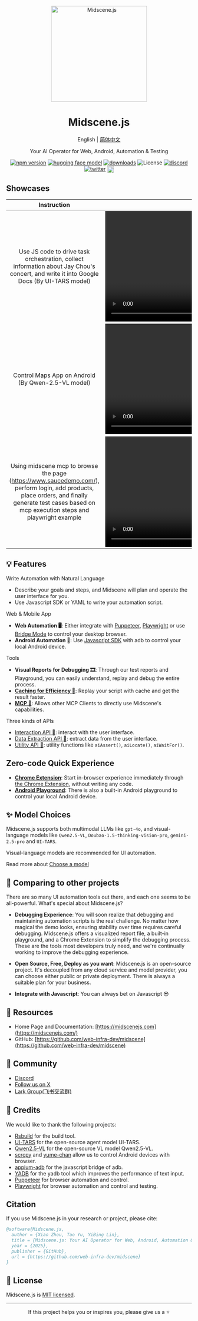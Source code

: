 <p align="center">
  <img alt="Midscene.js"  width="260" src="https://github.com/user-attachments/assets/f60de3c1-dd6f-4213-97a1-85bf7c6e79e4">
</p>

<h1 align="center">Midscene.js</h1>
<div align="center">

English | [简体中文](./README.zh.md)

</div>

<p align="center">
  Your AI Operator for Web, Android, Automation & Testing
</p>

<p align="center">
  <a href="https://www.npmjs.com/package/@midscene/web"><img src="https://img.shields.io/npm/v/@midscene/web?style=flat-square&color=00a8f0" alt="npm version" /></a>
  <a href="https://huggingface.co/ByteDance-Seed/UI-TARS-1.5-7B"><img src="https://img.shields.io/badge/%F0%9F%A4%97-UI%20TARS%20Models-yellow" alt="hugging face model" /></a>
  <a href="https://npm-compare.com/@midscene/web/#timeRange=THREE_YEARS"><img src="https://img.shields.io/npm/dm/@midscene/web.svg?style=flat-square&color=00a8f0" alt="downloads" /></a>
  <img src="https://img.shields.io/badge/License-MIT-blue.svg?style=flat-square&color=00a8f0" alt="License" />
  <a href="https://discord.gg/2JyBHxszE4"><img src="https://img.shields.io/discord/1328277792730779648?style=flat-square&color=7289DA&label=Discord&logo=discord&logoColor=white" alt="discord" /></a>
  <a href="https://x.com/midscene_ai"><img src="https://img.shields.io/twitter/follow/midscene_ai?style=flat-square" alt="twitter" /></a>
  <a href="https://deepwiki.com/web-infra-dev/midscene">
    <img alt="Ask DeepWiki.com" src="https://devin.ai/assets/deepwiki-badge.png" style="height: 18px; vertical-align: middle;">
  </a>
</p>

## Showcases

| Instruction  | Video |
| :---:  | :---: |
| Use JS code to drive task orchestration, collect information about Jay Chou's concert, and write it into Google Docs (By UI-TARS model)   | <video src="https://github.com/user-attachments/assets/75474138-f51f-4c54-b3cf-46d61d059999" height="300" />        |
| Control Maps App on Android (By Qwen-2.5-VL model)   | <video src="https://github.com/user-attachments/assets/1f5bab0e-4c28-44e1-b378-a38809b05a00" height="300" />        |
| Using midscene mcp to browse the page (https://www.saucedemo.com/), perform login, add products, place orders, and finally generate test cases based on mcp execution steps and playwright example | <video src="https://github.com/user-attachments/assets/5cab578d-feb3-4250-8c7e-6793fe38a5be" height="300" />        |

## 💡 Features
Write Automation with Natural Language
- Describe your goals and steps, and Midscene will plan and operate the user interface for you.
- Use Javascript SDK or YAML to write your automation script.

Web & Mobile App
- **Web Automation 🖥️**: Either integrate with [Puppeteer](https://midscenejs.com/integrate-with-puppeteer.html), [Playwright](https://midscenejs.com/integrate-with-playwright.html) or use [Bridge Mode](https://midscenejs.com/bridge-mode-by-chrome-extension.html) to control your desktop browser.
- **Android Automation 📱**: Use [Javascript SDK](https://midscenejs.com/integrate-with-android.html) with adb to control your local Android device.

Tools
- **Visual Reports for Debugging 🎞️**: Through our test reports and Playground, you can easily understand, replay and debug the entire process.
- [**Caching for Efficiency 🔄**](https://midscenejs.com/caching.html): Replay your script with cache and get the result faster.
- [**MCP 🔗**](https://midscenejs.com/mcp.html): Allows other MCP Clients to directly use Midscene's capabilities.

Three kinds of APIs
- [Interaction API 🔗](https://midscenejs.com/api.html#interaction-methods): interact with the user interface.
- [Data Extraction API 🔗](https://midscenejs.com/api.html#data-extraction): extract data from the user interface.
- [Utility API 🔗](https://midscenejs.com/api.html#more-apis): utility functions like `aiAssert()`, `aiLocate()`, `aiWaitFor()`.

## Zero-code Quick Experience

- **[Chrome Extension](https://midscenejs.com/quick-experience.html)**: Start in-browser experience immediately through [the Chrome Extension](https://midscenejs.com/quick-experience.html), without writing any code.
- **[Android Playground](https://midscenejs.com/quick-experience-with-android.html)**: There is also a built-in Android playground to control your local Android device.

## ✨ Model Choices

Midscene.js supports both multimodal LLMs like `gpt-4o`, and visual-language models like `Qwen2.5-VL`, `Doubao-1.5-thinking-vision-pro`, `gemini-2.5-pro` and `UI-TARS`. 

Visual-language models are recommended for UI automation.

Read more about [Choose a model](https://midscenejs.com/choose-a-model)

## 👀 Comparing to other projects

There are so many UI automation tools out there, and each one seems to be all-powerful. What's special about Midscene.js?

* **Debugging Experience**: You will soon realize that debugging and maintaining automation scripts is the real challenge. No matter how magical the demo looks, ensuring stability over time requires careful debugging. Midscene.js offers a visualized report file, a built-in playground, and a Chrome Extension to simplify the debugging process. These are the tools most developers truly need, and we're continually working to improve the debugging experience.

* **Open Source, Free, Deploy as you want**: Midscene.js is an open-source project. It's decoupled from any cloud service and model provider, you can choose either public or private deployment. There is always a suitable plan for your business.

* **Integrate with Javascript**: You can always bet on Javascript 😎

## 📄 Resources 

* Home Page and Documentation: [https://midscenejs.com](https://midscenejs.com/)
* GitHub: [https://github.com/web-infra-dev/midscene](https://github.com/web-infra-dev/midscene)

## 🤝 Community

* [Discord](https://discord.gg/2JyBHxszE4)
* [Follow us on X](https://x.com/midscene_ai)
* [Lark Group(飞书交流群)](https://applink.larkoffice.com/client/chat/chatter/add_by_link?link_token=291q2b25-e913-411a-8c51-191e59aab14d)


## 📝 Credits

We would like to thank the following projects:

- [Rsbuild](https://github.com/web-infra-dev/rsbuild) for the build tool.
- [UI-TARS](https://github.com/bytedance/ui-tars) for the open-source agent model UI-TARS.
- [Qwen2.5-VL](https://github.com/QwenLM/Qwen2.5-VL) for the open-source VL model Qwen2.5-VL.
- [scrcpy](https://github.com/Genymobile/scrcpy) and [yume-chan](https://github.com/yume-chan) allow us to control Android devices with browser.
- [appium-adb](https://github.com/appium/appium-adb) for the javascript bridge of adb.
- [YADB](https://github.com/ysbing/YADB) for the yadb tool which improves the performance of text input.
- [Puppeteer](https://github.com/puppeteer/puppeteer) for browser automation and control.
- [Playwright](https://github.com/microsoft/playwright) for browser automation and control and testing.

## Citation

If you use Midscene.js in your research or project, please cite:

```bibtex
@software{Midscene.js,
  author = {Xiao Zhou, Tao Yu, YiBing Lin},
  title = {Midscene.js: Your AI Operator for Web, Android, Automation & Testing.},
  year = {2025},
  publisher = {GitHub},
  url = {https://github.com/web-infra-dev/midscene}
}
```


## 📝 License

Midscene.js is [MIT licensed](https://github.com/web-infra-dev/midscene/blob/main/LICENSE).

---

<div align="center">
  If this project helps you or inspires you, please give us a ⭐️
</div>
